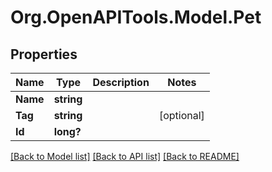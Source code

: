 # Org.OpenAPITools.Model.Pet
## Properties

Name | Type | Description | Notes
------------ | ------------- | ------------- | -------------
**Name** | **string** |  | 
**Tag** | **string** |  | [optional] 
**Id** | **long?** |  | 

[[Back to Model list]](../README.md#documentation-for-models) [[Back to API list]](../README.md#documentation-for-api-endpoints) [[Back to README]](../README.md)

